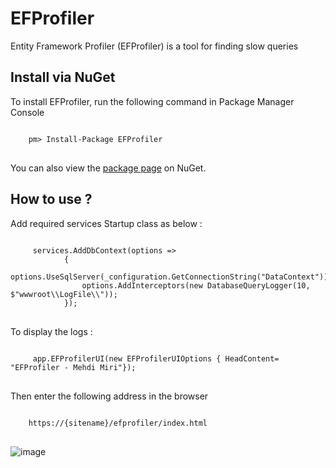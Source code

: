 # EFProfiler
Entity Framework Profiler (EFProfiler) is a tool for finding slow queries
<h2> Install via NuGet</h2>
To install EFProfiler, run the following command in Package Manager Console
<pre lang="code">
<code>
    pm> Install-Package EFProfiler
</code>
</pre>
<p>You can also view the <a href="https://www.nuget.org/packages/EFProfiler/" rel="nofollow">package page</a> on NuGet.</p>
<h2>How to use ?</h2>
Add required services Startup class as below :

<pre lang="code">
<code>
     services.AddDbContext<DataContext>(options =>
            {
                options.UseSqlServer(_configuration.GetConnectionString("DataContext"));
                options.AddInterceptors(new DatabaseQueryLogger(10, $"wwwroot\\LogFile\\"));
            });
</code>
</pre>

To display the logs :
<pre lang="code">
<code>
     app.EFProfilerUI(new EFProfilerUIOptions { HeadContent= "EFProfiler - Mehdi Miri"});
</code>
</pre>
Then enter the following address in the browser
<pre lang="code">
<code>
    https://{sitename}/efprofiler/index.html
</code>
</pre>
![image](https://drive.google.com/uc?export=view&id=18NC5LrTBBhaZOhaLoyoV12yY0G58gnrr)
